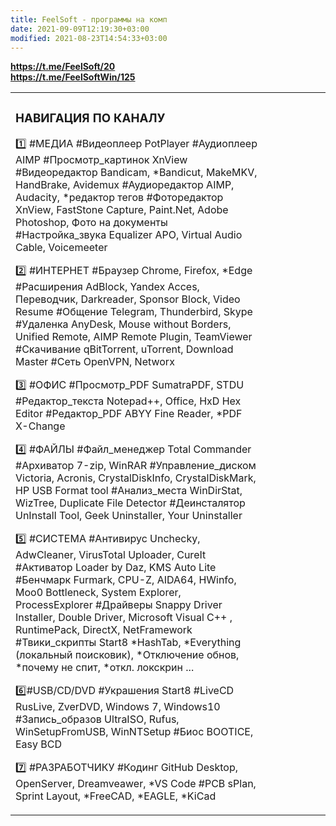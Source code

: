 ```yaml
---
title: FeelSoft - программы на комп
date: 2021-09-09T12:19:30+03:00
modified: 2021-08-23T14:54:33+03:00
---
```


**<https://t.me/FeelSoft/20>**  
**<https://t.me/FeelSoftWin/125>**

<table><tr><td>
 
### НАВИГАЦИЯ ПО КАНАЛУ
 
1️⃣ #МЕДИА
#Видеоплеер PotPlayer
#Аудиоплеер AIMP
#Просмотр_картинок XnView
#Видеоредактор Bandicam, *Bandicut, MakeMKV, HandBrake, Avidemux
#Аудиоредактор AIMP, Audacity, *редактор тегов
#Фоторедактор XnView, FastStone Capture, Paint.Net, Adobe Photoshop, Фото на документы
#Настройка_звука Equalizer APO, Virtual Audio Cable, Voicemeeter

2️⃣ #ИНТЕРНЕТ
#Браузер Chrome, Firefox, *Edge
#Расширения AdBlock, Yandex Acces, Переводчик, Darkreader, Sponsor Block, Video Resume
#Общение Telegram, Thunderbird, Skype
#Удаленка AnyDesk, Mouse without Borders, Unified Remote, AIMP Remote Plugin, TeamViewer
#Скачивание qBitTorrent, uTorrent, Download Master
#Сеть OpenVPN, Networx

3️⃣ #ОФИС
#Просмотр_PDF SumatraPDF, STDU 
#Редактор_текста Notepad++, Office,  HxD Hex Editor
#Редактор_PDF ABYY Fine Reader, *PDF X-Change

4️⃣ #ФАЙЛЫ 
#Файл_менеджер Total Commander
#Архиватор 7-zip, WinRAR
#Управление_диском Victoria, Acronis, CrystalDiskInfo, CrystalDiskMark, HP USB Format tool
#Анализ_места WinDirStat, WizTree, Duplicate File Detector
#Деинсталятор UnInstall Tool, Geek Uninstaller, Your Uninstaller

5️⃣ #СИСТЕМА
#Антивирус Unchecky, AdwCleaner, VirusTotal Uploader, CureIt
#Активатор Loader by Daz, KMS Auto Lite
#Бенчмарк Furmark, CPU-Z, AIDA64, HWinfo, Moo0 Bottleneck, System Explorer, ProcessExplorer
#Драйверы Snappy Driver Installer, Double Driver, Microsoft Visual C++ , RuntimePack, DirectX, NetFramework
#Твики_скрипты Start8 *HashTab, *Everything (локальный поисковик), *Отключение обнов, *почему не спит, *откл. локскрин ...

 6️⃣#USB/CD/DVD
#Украшения Start8
#LiveCD RusLive, ZverDVD, Windows 7, Windows10
#Запись_образов UltraISO, Rufus, WinSetupFromUSB, WinNTSetup
#Биос BOOTICE, Easy BCD

7️⃣ #РАЗРАБОТЧИКУ
#Кодинг GitHub Desktop, OpenServer, Dreamveawer,  *VS Code
#PCB sPlan, Sprint Layout, *FreeCAD, *EAGLE, *KiCad
</td>
<td width="20%>
 <aside>
  <script async src="https://telegram.org/js/telegram-widget.js?15" data-telegram-post="FeelSoftWin/125" data-width="100%"></script>
 </aside>
 </td>
</tr>
</table>


